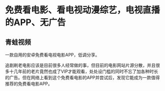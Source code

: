 # 免费看电影、看电视动漫综艺，电视直播的APP、无广告
## 青蛙视频
一款自用的安卓免费看电视电影APP，低调分享。

追剧刷老电影应该是目前很多人经常做的事，但目前的电影网站片源分散，并且很多十几年前的老片竟然也成了VIP才能观看，处处设门槛的同时不忘了加各种时长的广告。但在网络上看到这个免费看电影的APP并尝试后，发现它能成为一款值得推荐的免费看电影APP。
